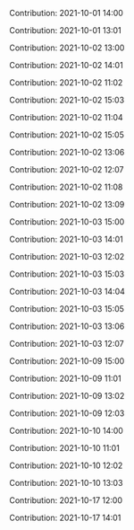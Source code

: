 Contribution: 2021-10-01 14:00

Contribution: 2021-10-01 13:01

Contribution: 2021-10-02 13:00

Contribution: 2021-10-02 14:01

Contribution: 2021-10-02 11:02

Contribution: 2021-10-02 15:03

Contribution: 2021-10-02 11:04

Contribution: 2021-10-02 15:05

Contribution: 2021-10-02 13:06

Contribution: 2021-10-02 12:07

Contribution: 2021-10-02 11:08

Contribution: 2021-10-02 13:09

Contribution: 2021-10-03 15:00

Contribution: 2021-10-03 14:01

Contribution: 2021-10-03 12:02

Contribution: 2021-10-03 15:03

Contribution: 2021-10-03 14:04

Contribution: 2021-10-03 15:05

Contribution: 2021-10-03 13:06

Contribution: 2021-10-03 12:07

Contribution: 2021-10-09 15:00

Contribution: 2021-10-09 11:01

Contribution: 2021-10-09 13:02

Contribution: 2021-10-09 12:03

Contribution: 2021-10-10 14:00

Contribution: 2021-10-10 11:01

Contribution: 2021-10-10 12:02

Contribution: 2021-10-10 13:03

Contribution: 2021-10-17 12:00

Contribution: 2021-10-17 14:01

